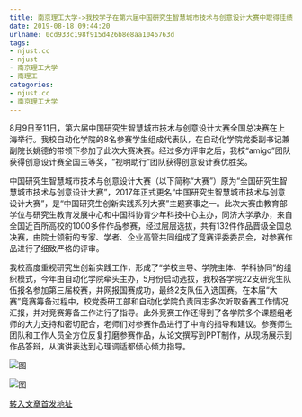 ```yaml
---
title: 南京理工大学->我校学子在第六届中国研究生智慧城市技术与创意设计大赛中取得佳绩 | njust.cc
date: 2019-08-18 09:44:20
urlname: 0cd933c198f915d426b8e8aa1046763d
tags: 
- njust.cc
- njust
- 南京理工大学
- 南理工
categories:
- njust.cc
- 南京理工大学
---
```



8月9日至11日，第六届中国研究生智慧城市技术与创意设计大赛全国总决赛在上海举行。我校自动化学院的8名参赛学生组成代表队，在自动化学院党委副书记兼副院长姚德的带领下参加了此次大赛决赛。经过多方评审之后，我校“amigo”团队获得创意设计赛全国三等奖，“视明助行”团队获得创意设计赛优胜奖。

中国研究生智慧城市技术与创意设计大赛（以下简称“大赛”）原为“全国研究生智慧城市技术与创意设计大赛”，2017年正式更名“中国研究生智慧城市技术与创意设计大赛”，是“中国研究生创新实践系列大赛”主题赛事之一。此次大赛由教育部学位与研究生教育发展中心和中国科协青少年科技中心主办，同济大学承办，来自全国近百所高校的1000多件作品参赛，经过层层选拔，共有132件作品晋级全国总决赛，由院士领衔的专家、学者、企业高管共同组成了竞赛评委委员会，对参赛作品进行了细致严格的评审。

我校高度重视研究生创新实践工作，形成了“学校主导、学院主体、学科协同”的组织模式，今年由自动化学院牵头主办，5月份启动选拔，我校各学院22支研究生队伍报名参加第三届校赛，并网报国赛成功，最终2支队伍入选国赛。在本届“大赛”竞赛筹备过程中，校党委研工部和自动化学院负责同志多次听取备赛工作情况汇报，并对竞赛筹备工作进行了指导。此外竞赛工作还得到了各学院多个课题组老师的大力支持和密切配合，老师们对参赛作品进行了中肯的指导和建议。参赛师生团队和工作人员全方位反复打磨参赛作品，从论文撰写到PPT制作，从现场展示到作品答辩，从演讲表达到心理调适都倾心倾力指导。



![图](http://zs.njust.edu.cn/_upload/article/images/0b/0d/d8360fd3436fa914f5de5b2b5e3b/664f7fa3-d968-4c59-8ae1-3665159d9034.jpg)

![图](http://zs.njust.edu.cn/_upload/article/images/0b/0d/d8360fd3436fa914f5de5b2b5e3b/aeec1a15-770b-435d-b1ba-485d41cf2163.jpg)

[转入文章首发地址](http://zs.njust.edu.cn/22/64/c4621a205412/page.htm)